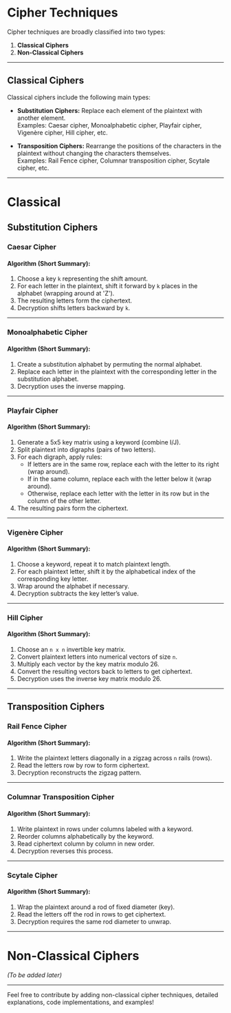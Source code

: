# Cipher Techniques

Cipher techniques are broadly classified into two types:

1. **Classical Ciphers**  
2. **Non-Classical Ciphers**

---

## Classical Ciphers

Classical ciphers include the following main types:

- **Substitution Ciphers:** Replace each element of the plaintext with another element.  
  Examples: Caesar cipher, Monoalphabetic cipher, Playfair cipher, Vigenère cipher, Hill cipher, etc.

- **Transposition Ciphers:** Rearrange the positions of the characters in the plaintext without changing the characters themselves.  
  Examples: Rail Fence cipher, Columnar transposition cipher, Scytale cipher, etc.

---

# Classical

## Substitution Ciphers

### Caesar Cipher

#### Algorithm (Short Summary):
1. Choose a key `k` representing the shift amount.  
2. For each letter in the plaintext, shift it forward by `k` places in the alphabet (wrapping around at 'Z').  
3. The resulting letters form the ciphertext.  
4. Decryption shifts letters backward by `k`.

---

### Monoalphabetic Cipher

#### Algorithm (Short Summary):
1. Create a substitution alphabet by permuting the normal alphabet.  
2. Replace each letter in the plaintext with the corresponding letter in the substitution alphabet.  
3. Decryption uses the inverse mapping.

---

### Playfair Cipher

#### Algorithm (Short Summary):
1. Generate a 5x5 key matrix using a keyword (combine I/J).  
2. Split plaintext into digraphs (pairs of two letters).  
3. For each digraph, apply rules:  
   - If letters are in the same row, replace each with the letter to its right (wrap around).  
   - If in the same column, replace each with the letter below it (wrap around).  
   - Otherwise, replace each letter with the letter in its row but in the column of the other letter.  
4. The resulting pairs form the ciphertext.

---

### Vigenère Cipher

#### Algorithm (Short Summary):
1. Choose a keyword, repeat it to match plaintext length.  
2. For each plaintext letter, shift it by the alphabetical index of the corresponding key letter.  
3. Wrap around the alphabet if necessary.  
4. Decryption subtracts the key letter’s value.

---

### Hill Cipher

#### Algorithm (Short Summary):
1. Choose an `n x n` invertible key matrix.  
2. Convert plaintext letters into numerical vectors of size `n`.  
3. Multiply each vector by the key matrix modulo 26.  
4. Convert the resulting vectors back to letters to get ciphertext.  
5. Decryption uses the inverse key matrix modulo 26.

---

## Transposition Ciphers

### Rail Fence Cipher

#### Algorithm (Short Summary):
1. Write the plaintext letters diagonally in a zigzag across `n` rails (rows).  
2. Read the letters row by row to form ciphertext.  
3. Decryption reconstructs the zigzag pattern.

---

### Columnar Transposition Cipher

#### Algorithm (Short Summary):
1. Write plaintext in rows under columns labeled with a keyword.  
2. Reorder columns alphabetically by the keyword.  
3. Read ciphertext column by column in new order.  
4. Decryption reverses this process.

---

### Scytale Cipher

#### Algorithm (Short Summary):
1. Wrap the plaintext around a rod of fixed diameter (key).  
2. Read the letters off the rod in rows to get ciphertext.  
3. Decryption requires the same rod diameter to unwrap.

---

# Non-Classical Ciphers

*(To be added later)*

---

Feel free to contribute by adding non-classical cipher techniques, detailed explanations, code implementations, and examples!


